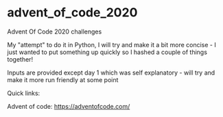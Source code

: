 # advent_of_code_2020
Advent Of Code 2020 challenges

My "attempt" to do it in Python, I will try and make it a bit more concise - I just wanted to put something up quickly so I hashed a couple of things together!

Inputs are provided except day 1 which was self explanatory - will try and make it more run friendly at some point

Quick links:

Advent of code: https://adventofcode.com/
